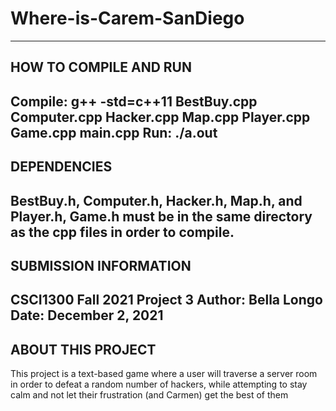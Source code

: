 # Where-is-Carem-SanDiego
------------------------
HOW TO COMPILE AND RUN
------------------------
Compile: g++ -std=c++11 BestBuy.cpp Computer.cpp Hacker.cpp Map.cpp Player.cpp Game.cpp main.cpp
Run: ./a.out
------------------------
DEPENDENCIES
------------------------
BestBuy.h, Computer.h, Hacker.h, Map.h, and Player.h, Game.h must be in the same directory 
as the cpp files in order to compile.
------------------------
SUBMISSION INFORMATION
------------------------
CSCI1300 Fall 2021 Project 3
Author: Bella Longo
Date: December 2, 2021
------------------------
ABOUT THIS PROJECT
------------------------
This project is a text-based game where a user will traverse a server room 
in order to defeat a random number of hackers, while attempting to stay
calm and not let their frustration (and Carmen) get the best of them
